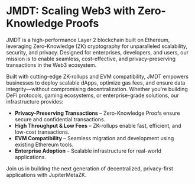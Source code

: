 # JMDT: Scaling Web3 with Zero-Knowledge Proofs

JMDT is a high-performance Layer 2 blockchain built on Ethereum, leveraging Zero-Knowledge (ZK) cryptography for unparalleled scalability, security, and privacy. Designed for enterprises, developers, and users, our mission is to enable seamless, cost-effective, and privacy-preserving transactions in the Web3 ecosystem.

Built with cutting-edge ZK-rollups and EVM compatibility, JMDT empowers businesses to deploy scalable dApps, optimize gas fees, and ensure data integrity—without compromising decentralization. Whether you're building DeFi protocols, gaming ecosystems, or enterprise-grade solutions, our infrastructure provides:

- **Privacy-Preserving Transactions** – Zero-Knowledge Proofs ensure secure and confidential transactions.
- **High Throughput & Low Fees** – ZK-rollups enable fast, efficient, and low-cost transactions.
- **EVM Compatibility** – Seamless migration and development using existing Ethereum tools.
- **Enterprise Adoption** – Scalable infrastructure for real-world applications.

Join us in building the next generation of decentralized, privacy-first applications with JupiterMetaZK.

